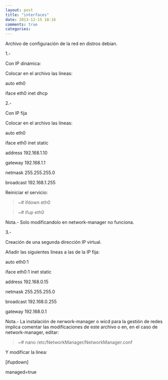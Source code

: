 ```yaml
---
layout: post
title: "interfaces"
date: 2013-12-15 18:16
comments: true
categories: 
---
```

Archivo de configuración de la red en distros debian.

1.-

Con IP dinámica:

Colocar en el archivo las lineas:

auto eth0

iface eth0 inet dhcp

2.-

Con IP fija

Colocar en el archivo las lineas:

auto eth0

iface eth0 inet static

address 192.168.1.10

gateway 192.168.1.1

netmask 255.255.255.0

broadcast 192.168.1.255

Reiniciar el servicio:

>~# ifdown eth0

>~# ifup eth0

Nota.- Solo modificandolo en network-manager no funciona.

3.-

Creación de una segunda dirección IP virtual.

Añadir las siguientes lineas a las de la IP fija:

auto eth0:1

iface eth0:1 inet static

address 192.168.0.15

netmask 255.255.255.0

broadcast 192.168.0.255

gateway 192.168.0.1

Nota.- La instalación de nerwork-manager o wicd para la gestión de redes implica comentar las modificaciones de este archivo o en, en el caso de network-manager, editar:

>~# nano  /etc/NetworkManager/NetworkManager.conf

Y modificar la linea:

[ifupdown]

managed=true

